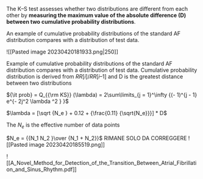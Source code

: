 The K–S test assesses whether two distributions are different from each other by **measuring the maximum value of the absolute difference (D) between two cumulative probability distributions**.

An example of cumulative probability distributions of the standard AF distribution compares with a distribution of test data.

![[Pasted image 20230420181933.png|250]]

Example of cumulative probability distributions of the standard AF distribution compares with a distribution of test data. 
Cumulative probability distribution is derived from $RR[i]/RR[i–1]$ and D is the greatest distance between two distributions

${\it prob} = Q_{{\rm KS}} (\lambda) = 2\sum\limits_{j = 1}^\infty {(- 1)^{j - 1} e^{- 2j^2 \lambda ^2 } }$

$\lambda = [\sqrt {N_e } + 0.12 + {\frac{0.11} {\sqrt{N_e}}}] * D$

The $N_e$ is the effective number of data points

$N_e = {{N_1 N_2 }\over {N_1 + N_2}}$
RIMANE SOLO DA CORREGGERE
![[Pasted image 20230420185519.png]]


![[A_Novel_Method_for_Detection_of_the_Transition_Between_Atrial_Fibrillation_and_Sinus_Rhythm.pdf]]